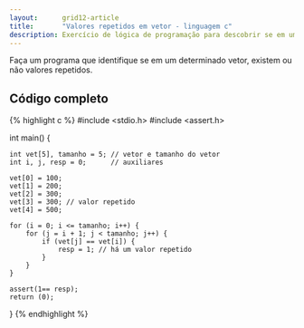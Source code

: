 ```yaml
---
layout:      grid12-article
title:       "Valores repetidos em vetor - linguagem c"
description: Exercício de lógica de programação para descobrir se em um determinado vetor existem ou não valores repetidos.
---
```


Faça um programa que identifique se em um determinado vetor, existem ou não valores repetidos.


Código completo
---

{% highlight c %}
#include <stdio.h>
#include <assert.h>

int main() {

    int vet[5], tamanho = 5; // vetor e tamanho do vetor
    int i, j, resp = 0;      // auxiliares

    vet[0] = 100;
    vet[1] = 200;
    vet[2] = 300;
    vet[3] = 300; // valor repetido
    vet[4] = 500;

    for (i = 0; i <= tamanho; i++) {
        for (j = i + 1; j < tamanho; j++) {
            if (vet[j] == vet[i]) {
                resp = 1; // há um valor repetido
            }
        }
    }

    assert(1== resp);
    return (0);
}
{% endhighlight %}